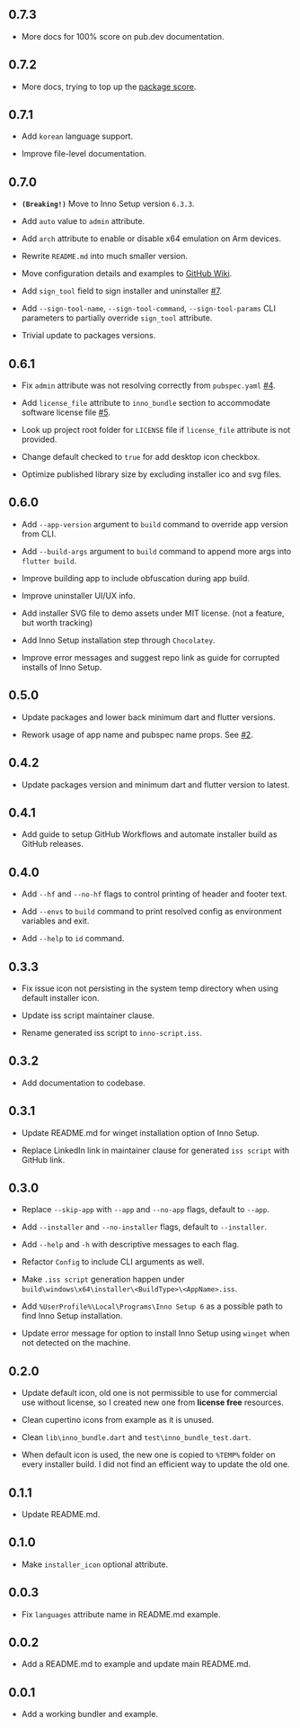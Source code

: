 ## 0.7.3

- More docs for 100% score on pub.dev documentation.

## 0.7.2

- More docs, trying to top up the [package score](https://pub.dev/packages/inno_bundle/score).

## 0.7.1

- Add `korean` language support.

- Improve file-level documentation.

## 0.7.0

- **`(Breaking!)`** Move to Inno Setup version `6.3.3`.

- Add `auto` value to `admin` attribute.

- Add `arch` attribute to enable or disable x64 emulation on Arm devices.

- Rewrite `README.md` into much smaller version.

- Move configuration details and examples to [GitHub Wiki](https://github.com/hahouari/inno_bundle/wiki).

- Add `sign_tool` field to sign installer and uninstaller [#7](https://github.com/hahouari/inno_bundle/pull/7).

- Add `--sign-tool-name`, `--sign-tool-command`, `--sign-tool-params` CLI parameters to partially override `sign_tool` attribute.

- Trivial update to packages versions.

## 0.6.1

- Fix `admin` attribute was not resolving correctly from `pubspec.yaml` [#4](https://github.com/hahouari/inno_bundle/pull/4).

- Add `license_file` attribute to `inno_bundle` section to accommodate software license file [#5](https://github.com/hahouari/inno_bundle/pull/5).

- Look up project root folder for `LICENSE` file if `license_file` attribute is not provided.

- Change default checked to `true` for add desktop icon checkbox.

- Optimize published library size by excluding installer ico and svg files.

## 0.6.0

- Add `--app-version` argument to `build` command to override app version from CLI.

- Add `--build-args` argument to `build` command to append more args into `flutter build`.

- Improve building app to include obfuscation during app build.

- Improve uninstaller UI/UX info.

- Add installer SVG file to demo assets under MIT license. (not a feature, but worth tracking)

- Add Inno Setup installation step through `Chocolatey`.

- Improve error messages and suggest repo link as guide for corrupted installs of Inno Setup.

## 0.5.0

- Update packages and lower back minimum dart and flutter versions.

- Rework usage of app name and pubspec name props. See [#2](https://github.com/hahouari/inno_bundle/issues/2).

## 0.4.2

- Update packages version and minimum dart and flutter version to latest.

## 0.4.1

- Add guide to setup GitHub Workflows and automate installer build as GitHub releases.

## 0.4.0

- Add `--hf` and `--no-hf` flags to control printing of header and footer text.

- Add `--envs` to `build` command to print resolved config as environment variables and exit.

- Add `--help` to `id` command.

## 0.3.3

- Fix issue icon not persisting in the system temp directory when using default installer icon.

- Update iss script maintainer clause.

- Rename generated iss script to `inno-script.iss`.

## 0.3.2

- Add documentation to codebase.

## 0.3.1

- Update README.md for winget installation option of Inno Setup.

- Replace LinkedIn link in maintainer clause for generated `iss script` with GitHub link.

## 0.3.0

- Replace `--skip-app` with `--app` and `--no-app` flags, default to `--app`.

- Add `--installer` and `--no-installer` flags, default to `--installer`.

- Add `--help` and `-h` with descriptive messages to each flag.

- Refactor `Config` to include CLI arguments as well.

- Make `.iss script` generation happen under `build\windows\x64\installer\<BuildType>\<AppName>.iss`.

- Add `%UserProfile%\Local\Programs\Inno Setup 6` as a possible path to find Inno Setup installation.

- Update error message for option to install Inno Setup using `winget` when not detected on the machine.

## 0.2.0

- Update default icon, old one is not permissible to use for commercial use without license, so I created new one from **license free** resources.

- Clean cupertino icons from example as it is unused.

- Clean `lib\inno_bundle.dart` and `test\inno_bundle_test.dart`.

- When default icon is used, the new one is copied to `%TEMP%` folder on every installer build. I did not find an efficient way to update the old one.

## 0.1.1

- Update README.md.

## 0.1.0

- Make `installer_icon` optional attribute.

## 0.0.3

- Fix `languages` attribute name in README.md example.

## 0.0.2

- Add a README.md to example and update main README.md.

## 0.0.1

- Add a working bundler and example.
